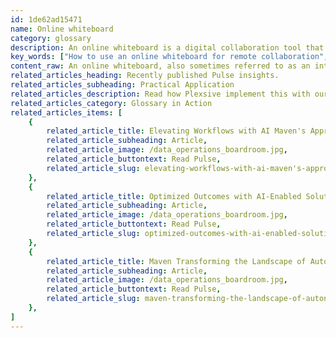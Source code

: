 ```yaml
---
id: 1de62ad15471
name: Online whiteboard
category: glossary
description: An online whiteboard is a digital collaboration tool that enables real-time interaction over the internet, enhancing remote meetings by allowing users to share, discuss, and modify content seamlessly across various devices and video conferencing platforms.
key_words: ["How to use an online whiteboard for remote collaboration", "What are the benefits of using an online whiteboard in business", "Which video conferencing applications integrate with online whiteboards", "How can online whiteboards improve remote team engagement", "What features to look for in an interactive online whiteboard", "Can online whiteboards be accessed on any device", "How do online whiteboards facilitate real-time brainstorming", "Ways online whiteboards enhance communication in remote work", "How to enhance remote learning with interactive whiteboards", "How does Maven Technologies integrate online whiteboards for clients"]
content_raw: An online whiteboard, also sometimes referred to as an interactive whiteboard, is an innovative tool designed to replicate the traditional whiteboard experience in a digitized format over the web. This tool enables users to explain, dissect and explore concepts in real time over the internet, often via video conferencing applications like Webex, Zoom, Teams and more, transforming remote collaboration and elevating it to the next level. Understanding the profound influence of technology on every aspect of business operations, Maven Technologies provides efficient solutions involving the use of online whiteboards to benefit companies significantly. Being powerful tools for improving efficiency, convenience, engagement, and performance, online whiteboards have found widespread application in various businesses and academic institutions. Among the significant benefits provided by online whiteboards are anywhere, any-device access, enabling users to utilize the tool from virtually any device with an internet connection and the corresponding video conferencing applications. This seamless accessibility eradicates geographical constraints and promotes enhanced collaboration. The online whiteboards go beyond the dimensions of static, one-sided presentations like PowerPoints, fostering an interactive brainstorming environment in real-time. This kind of active participation encourages input from colleagues, fostering an environment of creativity and critical thinking and promoting dynamic changes on the go. Moreover, online whiteboards play a vital role in improving communication in a remote working environment. These tool enables presenters to share files or screens, accurately presenting the same information to all remote meeting attendees despite the diverse locations. This results in clearer, more concise communication and a more unified working process which is aligned to the vision of Maven Technologies unlocking productivity with elite technology solutions.
related_articles_heading: Recently published Pulse insights.
related_articles_subheading: Practical Application
related_articles_description: Read how Plexsive implement this with our clients.
related_articles_category: Glossary in Action
related_articles_items: [
	{
		related_article_title: Elevating Workflows with AI Maven's Approach,
		related_article_subheading: Article,
		related_article_image: /data_operations_boardroom.jpg,
		related_article_buttontext: Read Pulse,
		related_article_slug: elevating-workflows-with-ai-maven's-approach
	},
	{
		related_article_title: Optimized Outcomes with AI-Enabled Solutions,
		related_article_subheading: Article,
		related_article_image: /data_operations_boardroom.jpg,
		related_article_buttontext: Read Pulse,
		related_article_slug: optimized-outcomes-with-ai-enabled-solutions
	},
	{
		related_article_title: Maven Transforming the Landscape of Autonomous Vehicles,
		related_article_subheading: Article,
		related_article_image: /data_operations_boardroom.jpg,
		related_article_buttontext: Read Pulse,
		related_article_slug: maven-transforming-the-landscape-of-autonomous-vehicles
	},
]
---
```

